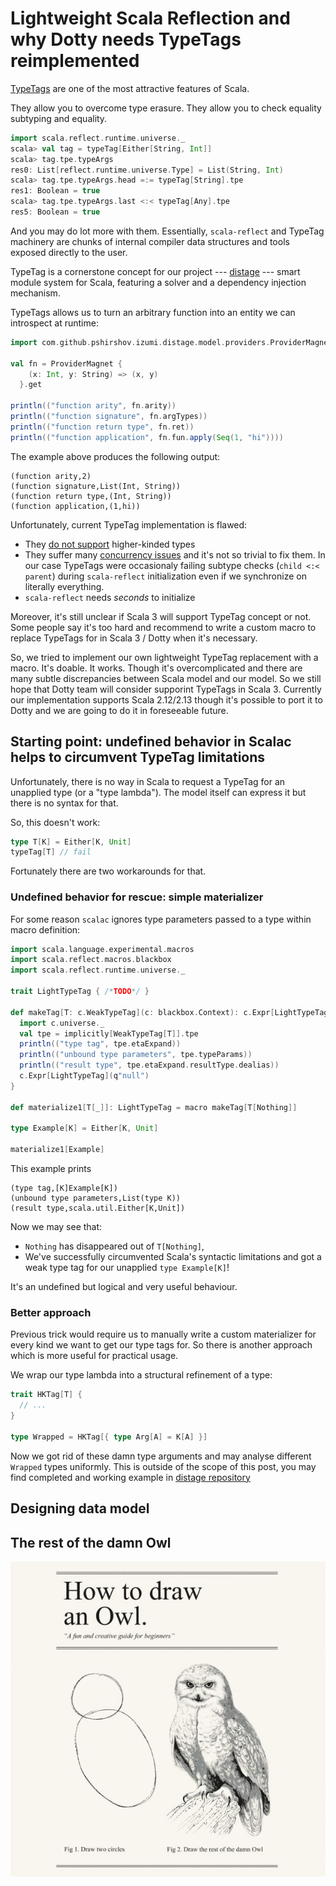 Lightweight Scala Reflection and why Dotty needs TypeTags reimplemented
=======================================================================

[TypeTags](https://docs.scala-lang.org/overviews/reflection/typetags-manifests.html) are one of the most attractive features of Scala.

They allow you to overcome type erasure. They allow you to check equality subtyping and equality.

```scala
import scala.reflect.runtime.universe._
scala> val tag = typeTag[Either[String, Int]]
scala> tag.tpe.typeArgs
res0: List[reflect.runtime.universe.Type] = List(String, Int)
scala> tag.tpe.typeArgs.head =:= typeTag[String].tpe
res1: Boolean = true
scala> tag.tpe.typeArgs.last <:< typeTag[Any].tpe
res5: Boolean = true
```

And you may do lot more with them. Essentially, `scala-reflect` and TypeTag machinery are chunks of internal compiler data structures and tools exposed directly to the user.

TypeTag is a cornerstone concept for our project --- [distage](https://izumi.7mind.io/latest/release/doc/distage/index.html) --- smart module system for Scala, featuring a solver and a dependency injection mechanism.

TypeTags allows us to turn an arbitrary function into an entity we can introspect at runtime:

```scala
import com.github.pshirshov.izumi.distage.model.providers.ProviderMagnet

val fn = ProviderMagnet {
    (x: Int, y: String) => (x, y)
  }.get

println(("function arity", fn.arity))
println(("function signature", fn.argTypes))
println(("function return type", fn.ret))
println(("function application", fn.fun.apply(Seq(1, "hi"))))
```

The example above produces the following output:

```
(function arity,2)
(function signature,List(Int, String))
(function return type,(Int, String))
(function application,(1,hi))
```

Unfortunately, current TypeTag implementation is flawed:

- They [do not support](https://github.com/scala/bug/issues/7686) higher-kinded types
- They suffer many [concurrency issues](https://github.com/scala/bug/issues/10766) and it's not so trivial to fix them. In our case TypeTags were occasionaly failing subtype checks (`child <:< parent`) during `scala-reflect` initialization even if we synchronize on literally everything.
- `scala-reflect` needs *seconds* to initialize

Moreover, it's still unclear if Scala 3 will support TypeTag concept or not.
Some people say it's too hard and recommend to write a custom macro to replace TypeTags for in Scala 3 / Dotty when it's necessary.

So, we tried to implement our own lightweight TypeTag replacement with a macro. It's doable. It works. Though it's overcomplicated and there are many subtle discrepancies between Scala model and our model. So we still hope that Dotty team will consider supporint TypeTags in Scala 3. Currently our implementation supports Scala 2.12/2.13 though it's possible to port it to Dotty and we are going to do it in foreseeable future.

## Starting point: undefined behavior in Scalac helps to circumvent TypeTag limitations

Unfortunately, there is no way in Scala to request a TypeTag for an unapplied type (or a "type lambda").
The model itself can express it but there is no syntax for that.

So, this doesn't work:

```scala
type T[K] = Either[K, Unit]
typeTag[T] // fail
```

Fortunately there are two workarounds for that.


### Undefined behavior for rescue: simple materializer

For some reason `scalac` ignores type parameters passed to a type within macro definition:

```scala
import scala.language.experimental.macros
import scala.reflect.macros.blackbox
import scala.reflect.runtime.universe._

trait LightTypeTag { /*TODO*/ }

def makeTag[T: c.WeakTypeTag](c: blackbox.Context): c.Expr[LightTypeTag] = {
  import c.universe._
  val tpe = implicitly[WeakTypeTag[T]].tpe
  println(("type tag", tpe.etaExpand))
  println(("unbound type parameters", tpe.typeParams))
  println(("result type", tpe.etaExpand.resultType.dealias))
  c.Expr[LightTypeTag](q"null")
}

def materialize1[T[_]]: LightTypeTag = macro makeTag[T[Nothing]]

type Example[K] = Either[K, Unit]

materialize1[Example]
```

This example prints

```
(type tag,[K]Example[K])
(unbound type parameters,List(type K))
(result type,scala.util.Either[K,Unit])
```

Now we may see that:

- `Nothing` has disappeared out of `T[Nothing]`,
- We've successfully circumvented Scala's syntactic limitations and got a weak type tag for our unapplied `type Example[K]`!

It's an undefined but logical and very useful behaviour.

### Better approach

Previous trick would require us to manually write a custom materializer for every kind we want to get our type tags for. So there is another approach which is more useful for practical usage.

We wrap our type lambda into a structural refinement of a type:

```scala
trait HKTag[T] {
  // ...
}

type Wrapped = HKTag[{ type Arg[A] = K[A] }]
```

Now we got rid of these damn type arguments and may analyse different `Wrapped` types uniformly.
This is outside of the scope of this post, you may find completed and working example in [distage repository](https://github.com/7mind/izumi/tree/403bbf669fd2ab6924564f821cb52c459c3be082/fundamentals/fundamentals-reflection/src/main/scala/com/github/pshirshov/izumi/fundamentals/reflection)


## Designing data model

## The rest of the damn Owl

![owl](owl.jpg)
